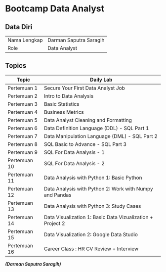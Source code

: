 # Bootcamp Data Analyst

## Data Diri
|  |  |
|--|--|
| Nama Lengkap | Darman Saputra Saragih |
| Role | Data Analyst |

## Topics

| Topic | Daily Lab |
|--|--|
| Pertemuan 1  | Secure Your First Data Analyst Job|
| Pertemuan 2  | Intro to Data Analysis |
| Pertemuan 3  | Basic Statistics|
| Pertemuan 4  | Business Metrics |
| Pertemuan 5  | Data Analyst Cleaning and Formatting |
| Pertemuan 6  | Data Definition Language (DDL) - SQL Part 1 |
| Pertemuan 7  | Data Manipulation Language (DML) - SQL Part 2 |
| Pertemuan 8  | SQL Basic to Advance - SQL Part 3 |
| Pertemuan 9  | SQL For Data Analysis - 1 | 
| Pertemuan 10 | SQL For Data Analysis - 2 |
| Pertemuan 11 | Data Analysis with Python 1: Basic Python | 
| Pertemuan 12 | Data Analysis with Python 2: Work with Numpy and Pandas | 
| Pertemuan 13 | Data Analysis with Python 3: Study Cases | 
| Pertemuan 14 | Data Visualization 1: Basic Data Vizualization + Project 2 | 
| Pertemuan 15 | Data Visualization 2: Google Data Studio | 
| Pertemuan 16 | Career Class : HR CV Review + Interview | 

***(Darman Saputra Saragih)***
